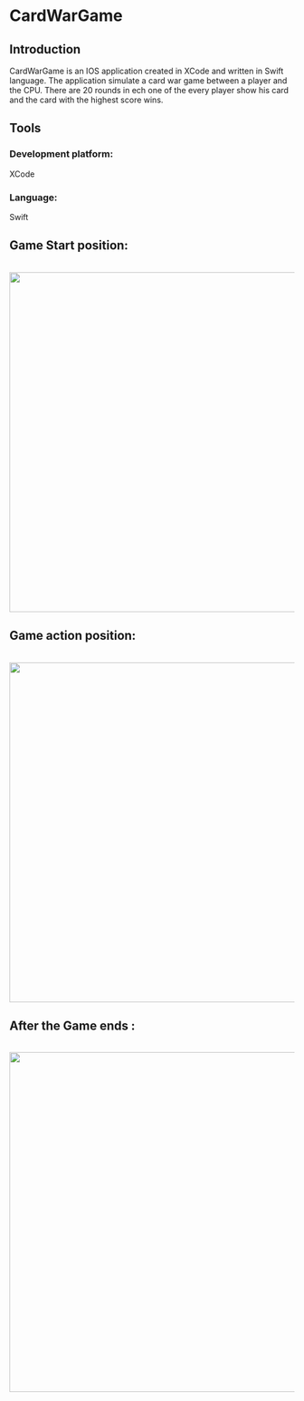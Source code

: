 # CardWarGame
## Introduction 
CardWarGame is an IOS application created in XCode and written in Swift language.
The application simulate a card war game between a player and the CPU.
There are 20 rounds in ech one of the every player show his card and the card with the highest score wins.

## Tools
### Development platform:
XCode
### Language:
Swift

## Game Start position:
</br>
<img src = https://user-images.githubusercontent.com/75904114/178115978-c504c3b5-0715-46ad-8152-3d35f4b86fd6.png width=600 > 

## Game action position:
</br>
<img src = https://user-images.githubusercontent.com/75904114/178116123-5cf7196f-7da6-4600-9d66-58c09d145df1.png width=600> 

## After the Game ends :
</br>
<img src = https://user-images.githubusercontent.com/75904114/178116156-38c08d91-f36d-469b-8bc2-6b45fc2066bb.png width=600 >
